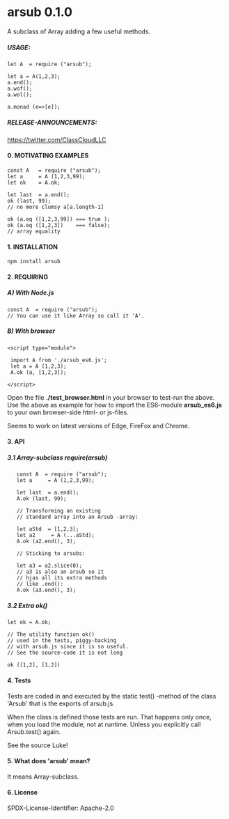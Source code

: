 # arsub 0.1.0

A subclass of Array adding
a few useful methods.
 

##### USAGE:

    let A  = require ("arsub");
        
    let a = A(1,2,3);
    a.end();
    a.wof();
    a.wol();

    a.monad (e=>[e]);


##### RELEASE-ANNOUNCEMENTS:
   
https://twitter.com/ClassCloudLLC
   
   
#### 0. MOTIVATING EXAMPLES

    const A   = require ("arsub");
    let a     = A (1,2,3,99);
    let ok    = A.ok;

    let last  = a.end();
    ok (last, 99);
    // no more clumsy a[a.length-1]

    ok (a.eq ([1,2,3,99]) === true );
    ok (a.eq ([1,2,3])    === false);
    // array equality





#### 1. INSTALLATION
    npm install arsub
    
#### 2. REQUIRING

##### A) With Node.js

    const A  = require ("arsub");
    // You can use it like Array so call it 'A'.


##### B) With  browser

    <script type="module">

     import A from './arsub_es6.js';
     let a = A (1,2,3);
     A.ok (a, [1,2,3]);

    </script>

Open the file
 **./test_browser.html**  in your
 browser to test-run the above.
 Use the above as example for
 how to import  the ES6-module
  **arsub_es6.js** to your own
  browser-side html- or js-files.



Seems to work on latest versions of Edge,
FireFox and Chrome.

#### 3. API  

##### 3.1 Array-subclass require(arsub)

       const A  = require ("arsub");
       let a     = A (1,2,3,99);

       let last  = a.end();
       A.ok (last, 99);

       // Transforming an existing
       // standard array into an Arsub -array:

       let aStd  = [1,2,3];
       let a2     = A (...aStd);
       A.ok (a2.end(), 3);

       // Sticking to arsubs:

       let a3 = a2.slice(0);
       // a3 is also an arsub so it
       // hjas all its extra methods
       // like .end():
       A.ok (a3.end(), 3);



##### 3.2 Extra ok()

    let ok = A.ok;

    // The utility function ok()
    // used in the tests, piggy-backing
    // with arsub.js since it is so useful.
    // See the source-code it is not long

    ok ([1,2], [1,2])

#### 4. Tests

Tests are coded in and executed by
the static test() -method of the
class 'Arsub' that is the exports of
arsub.js.

When the class is defined those
tests are run. That happens
only once, when you load the module,
not at runtime. Unless you explicitly
call Arsub.test() again.

See the source Luke!
   
#### 5. What does 'arsub' mean?
It means Array-subclass.

#### 6. License
SPDX-License-Identifier: Apache-2.0


